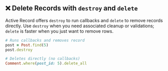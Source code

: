 ## ❌ Delete Records with `destroy` and `delete`

Active Record offers `destroy` to run callbacks and `delete` to remove records directly. Use `destroy` when you need associated cleanup or validations; `delete` is faster when you just want to remove rows.

```ruby
# Runs callbacks and removes record
post = Post.find(5)
post.destroy

# Deletes directly (no callbacks)
Comment.where(post_id: 5).delete_all
```  
